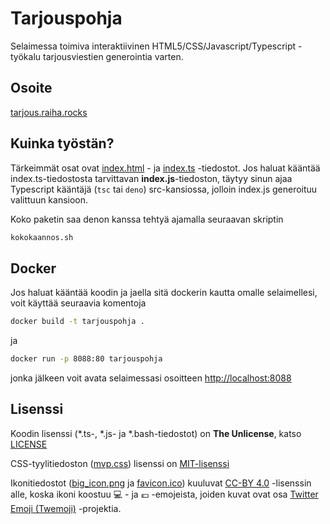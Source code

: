 # Tarjouspohja
Selaimessa toimiva interaktiivinen HTML5/CSS/Javascript/Typescript -työkalu tarjousviestien generointia varten.

## Osoite
[tarjous.raiha.rocks](https://tarjous.raiha.rocks/)

## Kuinka työstän?

Tärkeimmät osat ovat [index.html](src/index.html) - ja [index.ts](src/index.ts) -tiedostot. Jos haluat kääntää index.ts-tiedostosta tarvittavan **index.js**-tiedoston, täytyy sinun ajaa Typescript kääntäjä (`tsc` tai `deno`) src-kansiossa, jolloin index.js generoituu valittuun kansioon.

Koko paketin saa denon kanssa tehtyä ajamalla seuraavan skriptin
```bash
kokokaannos.sh
```

## Docker

Jos haluat kääntää koodin ja jaella sitä dockerin kautta omalle selaimellesi, voit käyttää seuraavia komentoja
```bash
docker build -t tarjouspohja .
```
ja
```bash
docker run -p 8088:80 tarjouspohja
```
jonka jälkeen voit avata selaimessasi osoitteen [http://localhost:8088](http://localhost:8088)

## Lisenssi

Koodin lisenssi (*.ts-, *.js- ja *.bash-tiedostot) on **The Unlicense**, katso [LICENSE](https://github.com/mcraiha/Tarjouspohja/blob/master/LICENSE)

CSS-tyylitiedoston ([mvp.css](src/mvp.css)) lisenssi on [MIT-lisenssi](https://fi.wikipedia.org/wiki/MIT-lisenssi)

Ikonitiedostot ([big_icon.png](big_icon.png) ja [favicon.ico](src/favicon.ico)) kuuluvat [CC-BY 4.0](https://creativecommons.org/licenses/by/4.0/) -lisenssin alle, koska ikoni koostuu 💻 - ja 💶 -emojeista, joiden kuvat ovat osa [Twitter Emoji (Twemoji)](https://github.com/twitter/twemoji) -projektia.
